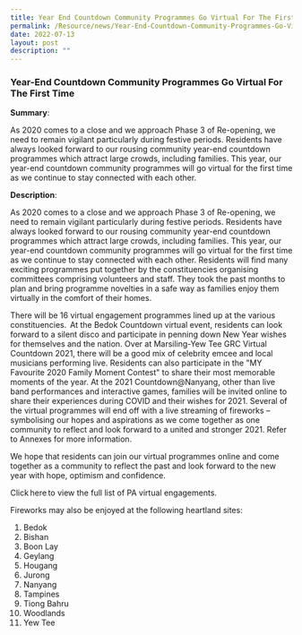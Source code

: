 ```yaml
---
title: Year End Countdown Community Programmes Go Virtual For The First Time
permalink: /Resource/news/Year-End-Countdown-Community-Programmes-Go-Virtual-For-The-First-Time
date: 2022-07-13
layout: post
description: ""
---
```

### Year-End Countdown Community Programmes Go Virtual For The First Time 


**Summary**: 

As 2020 comes to a close and we approach Phase 3 of Re-opening, we need to remain vigilant particularly during festive periods. Residents have always looked forward to our rousing community year-end countdown programmes which attract large crowds, including families. This year, our year-end countdown community programmes will go virtual for the first time as we continue to stay connected with each other.  

**Description**: 

As 2020 comes to a close and we approach Phase 3 of Re-opening, we need to remain vigilant particularly during festive periods. Residents have always looked forward to our rousing community year-end countdown programmes which attract large crowds, including families. This year, our year-end countdown community programmes will go virtual for the first time as we continue to stay connected with each other. Residents will find many exciting programmes put together by the constituencies organising committees comprising volunteers and staff. They took the past months to plan and bring programme novelties in a safe way as families enjoy them virtually in the comfort of their homes. 
 
There will be 16 virtual engagement programmes lined up at the various constituencies.  At the Bedok Countdown virtual event, residents can look forward to a silent disco and participate in penning down New Year wishes for themselves and the nation. Over at Marsiling-Yew Tee GRC Virtual Countdown 2021, there will be a good mix of celebrity emcee and local musicians performing live. Residents can also participate in the "MY Favourite 2020 Family Moment Contest" to share their most memorable moments of the year. At the 2021 Countdown@Nanyang, other than live band performances and interactive games, families will be invited online to share their experiences during COVID and their wishes for 2021. Several of the virtual programmes will end off with a live streaming of fireworks – symbolising our hopes and aspirations as we come together as one community to reflect and look forward to a united and stronger 2021. Refer to Annexes for more information.  
 
We hope that residents can join our virtual programmes online and come together as a community to reflect the past and look forward to the new year with hope, optimism and confidence.  
 
Click here to view the full list of PA virtual engagements. 
 
Fireworks may also be enjoyed at the following heartland sites: 
 
1. Bedok 
2. Bishan 
3. Boon Lay 
4. Geylang 
5. Hougang 
6. Jurong 
7. Nanyang 
8. Tampines 
9. Tiong Bahru 
10. Woodlands 
11. Yew Tee